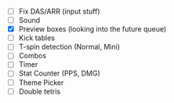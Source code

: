 - [ ] Fix DAS/ARR (input stuff)
- [ ] Sound
- [x] Preview boxes (looking into the future queue)
- [ ] Kick tables
- [ ] T-spin detection (Normal, Mini)
- [ ] Combos
- [ ] Timer
- [ ] Stat Counter (PPS, DMG)
- [ ] Theme Picker
- [ ] Double tetris